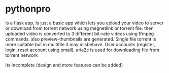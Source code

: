 # pythonpro
Is a flask app, 
Is just a basic app which lets you upload your video to server or download from torrent network using megnetlink or torrent file.
then uploaded video is converted to 3 different bit-rate videos using ffmpeg commands.
also preview-thumbnails are generated.
Single file torrent is more suitable but in multifile it may misbehave.
User accounts (register, login, reset account using email).
aria2c is used for downloading file from torrent network

Its incomplete (design and more features can be added)
